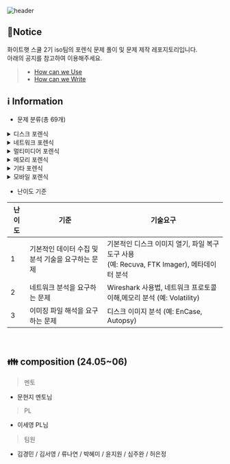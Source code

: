 ![header](https://capsule-render.vercel.app/api?type=venom&color=auto&desc=WHS%20School2_Iso%20team&text=Forensic%20GitHub%20&fontSize=35&height=250&fontColor=black)

## 📃Notice
화이트햇 스쿨 2기 iso팀의 포렌식 문제 풀이 및 문제 제작 레포지토리입니다.
<br>아래의 공지를 참고하여 이용해주세요.
> * [How can we Use](https://github.com/whs2iso/Forensic/discussions/1#discussion-6628249)
> * [How can we Write](https://github.com/whs2iso/Forensic/discussions/2#discussion-6628251)
  
## ℹ️ Information
* 문제 분류(총 69개)


 
<details> <summary> 디스크 포렌식 </summary>

| 출제 주최                 | 문제명                           | 난이도 |
|---------------------------|----------------------------------|--------|
| Dreamhack                 | basic_forensics                  | 1      |
| Dreamhack                 | BMP Recovery                     | 2      |
| Dreamhack                 | Enc-JPG                          | 1      |
| Dreamhack                 | FFFFAAAATTT                      | 1      |
| Dreamhack                 | lolololologfile                  | 1      |
| Dreamhack                 | windows search                   | 1      |
| Suninatas                 | 28                               | 1      |
| Suninatas                 | 29                               | 1      |
| Suninatas                 | 31                               | 1      |
| Suninatas                 | 32                               | 1      |
| H4CKING GAME              | art                              | 1      |
| xcz                       | Who's Notebook                   | 1      |
| xcz                       | ZIP                              | 1      |
| xcz                       | File Delted                      | 1      |
| xcz                       | XCZ Company Hacking Incident     | 1      |
| DFC - 2021                | 102                              | 3      |
| DFC - 2021                | 104                              | 3      |
| DFC - 2021                | 302                              | 3      |
| DFC - 2021                | 304                              | 3      |
| DFC - 2022                | 101                              | 3      |
| DFC - 2022                | 103                              | 3      |
| DFC - 2022                | 104                              | 3      |
| DFC - 2022                | 204                              | 3      |
| DFC - 2022                | 302                              | 3      |
| DFC - 2022                | 402                              | 3      |
| DFC - 2023                | 201                              | 3      |
| DFC - 2023                | 252                              | 3      |
| root me                   | find the cat                     | 3      |
| root me                   | Deleted file                     | 1      |
| root me                   | job interview                    | 2      |
| DFRWS - 2021              | Skimming device                  | 3      |
| DFRWS - 2021              | Raspberry PI                     | 3      |
| DFRWS - 2021              | "Samsung smartphone"             | 3      |
| DFRWS - 2021              | QNAP NAS                         | 3      |
| 디지털 범인을 찾아라 - 2023 | "제 9회 문제 시나리오"           | 3      |

</details>

<details> <summary> 네트워크 포렌식 </summary>

| 출제 주최                 | 문제명                           | 난이도 |
|---------------------------|----------------------------------|--------|
| Dreamhack                 | palm                             | 2      |
| Dreamhack                 | Dream zoo                        | 2      |
| Dreamhack                 | sleepingshark                    | 2      |
| SANS CTF                  | Ann's Bad AIM                    | 2      |
| SANS CTF                  | Ann Skips Bail                   | 2      |
| SANS CTF                  | Ann’s AppleTV                    | 1      |
| SANS CTF                  | The Curious Mr.X                 | 2      |
| SANS CTF                  | Ms.Moneymany's mysterious Malware| 2      |
| SANS CTF                  | Ann’s Aurora                     | 1      |
| SANS CTF                  | Ann’s Dark Tangent               | 1      |
| SANS CTF                  | 8                                | 1      |
| SANS CTF                  | Ann's Deception                  | 2      |
</details>

<details> <summary> 멀티미디어 포렌식 </summary>

| 출제 주최                 | 문제명                           | 난이도 |
|---------------------------|----------------------------------|--------|
| Dreamhack                 | Snowing!                         | 1      |
| Dreamhack                 | video_in_video                   | 1      |
| Suninatas                 | 15                               | 1      |
| Suninatas                 | 21                               | 1      |
| H4CKING GAME              | code                             | 1      |
| H4CKING GAME              | LineFeed                         | 1      |
| H4CKING GAME              | easy                             | 1      |
| H4CKING GAME              | cat                              | 1      |
| H4CKING GAME              | Paint                            | 1      |
| DFC - 2023                | 101                              | 1      |
| DFC - 2023                | 104                              | 2      |
| DFC - 2023                | 251                              | 3      |
| DFC - 2023                | 302                              | 3      |
</details>
<details> <summary> 메모리 포렌식 </summary>

| 출제 주최                 | 문제명                           | 난이도 |
|---------------------------|----------------------------------|--------|
| Suninatas                 | 30                               | 1      |
| xcz                       | Memoryyyyy Dumpppppp             | 2      |
</details>
<details> <summary> 기타 포렌식 </summary>

| 출제 주최                 | 문제명                           | 난이도 |
|---------------------------|----------------------------------|--------|
| Suninatas                 | 14                               | 1      |
| Suninatas                 | 18                               | 1      |
| Suninatas                 | 19                               | 1      |
| Suninatas                 | 26                               | 1      |
</details>
<details> <summary> 모바일 포렌식 </summary>

| 출제 주최                 | 문제명                           | 난이도 |
|---------------------------|----------------------------------|--------|
| DFC - 2021                | 204                              | 3      |
| DFC - 2021                | 401                              | 3      |
| DFC - 2023                | 151                              | 2      |
</details>

* 난이도 기준
  
  
|난이도|기준|기술요구|
|------|---|---|
|1|기본적인 데이터 수집 및 분석 기술을 요구하는 문제|기본적인 디스크 이미지 열기, 파일 복구 도구 사용 <br/> (예: Recuva, FTK Imager),  메타데이터 분석|
|2|네트워크 분석을 요구하는 문제|Wireshark 사용법, 네트워크 프로토콜 이해,메모리 분석 (예: Volatility)|
|3|이미징 파일 해석을 요구하는 문제|디스크 이미지 분석 (예: EnCase, Autopsy)|
			
ㅤ
## 👪 composition (24.05~06)
> 멘토
- 문현지 멘토님
> PL
- 이세영 PL님 
> 팀원
- 김경민 / 김서영 / 류나연 / 박혜미 / 윤지원 / 심주완 / 허은정

